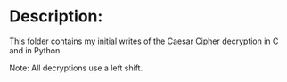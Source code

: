 # Description:
This folder contains my initial writes of the Caesar Cipher decryption in C and in Python.

Note: All decryptions use a left shift.
